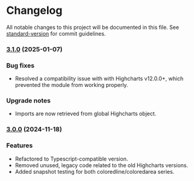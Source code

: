 # Changelog

All notable changes to this project will be documented in this file. See [standard-version](https://github.com/conventional-changelog/standard-version) for commit guidelines.

### [3.1.0](https://github.com/blacklabel/multicolor_series/pull/48) (2025-01-07)

### Bug fixes

* Resolved a compatibility issue with with Highcharts v12.0.0+, which prevented the module from working properly.

### Upgrade notes

* Imports are now retrieved from global Highcharts object.

### [3.0.0](https://github.com/blacklabel/multicolor_series/pull/44) (2024-11-18)

### Features

* Refactored to Typescript-compatible version.
* Removed unused, legacy code related to the old Highcharts versions.
* Added snapshot testing for both coloredline/coloredarea series.